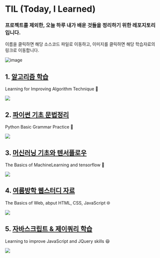 # TIL (Today, I Learned)


### 프로젝트를 제외한, 오늘 하루 내가 배운 것들을 정리하기 위한 레포지토리 입니다.

이름을 클릭하면 해당 소스코드 파일로 이동하고, 이미지를 클릭하면 해당 학습자료의 링크로 이동합니다.

![image](https://user-images.githubusercontent.com/38183241/43684044-8d47a9a8-98d3-11e8-95e4-dd5dba46a959.png)

## 1. [알고리즘 학습](https://github.com/gusdnd852/TIL/tree/master/Algorithm) 
Learning for Improving Algorithm Technique 💪

<a href="https://www.acmicpc.net">
<img src="https://user-images.githubusercontent.com/38183241/43683763-736ff3a6-98cd-11e8-8114-20636ac0f3a2.jpg"/></a>



## 2. [파이썬 기초 문법정리](https://github.com/gusdnd852/TIL/tree/master/PythonPractice) 
Python Basic Grammar Practice 🌌

<a href="https://www.youtube.com/watch?v=c2mpe9Xcp0I&list=PLGPF8gvWLYyrkF85itdBHaOLSVbtdzBww">
<img src="https://user-images.githubusercontent.com/38183241/43684134-6f2f5888-98d5-11e8-94d6-088a58a71595.png"/></a>



## 3. [머신러닝 기초와 텐서플로우](https://github.com/gusdnd852/TIL/tree/master/MachineLearning)
The Basics of MachineLearning and tensorflow 🤖 

<a href="https://www.youtube.com/watch?v=BS6O0zOGX4E&list=PLlMkM4tgfjnLSOjrEJN31gZATbcj_MpUm">
<img src="https://user-images.githubusercontent.com/38183241/43684145-83696050-98d5-11e8-8473-9b282f5a6b2c.png"/></a>


## 4. [여름방학 웹스터디 자료](https://github.com/gusdnd852/TIL/tree/master/WebStudy) 
The Basics of Web, abput HTML, CSS, JavaScript 🌐

<a href="https://user-images.githubusercontent.com/38183241/43683747-11002b0a-98cd-11e8-9f94-7ff719969164.jpg">
<img src="https://user-images.githubusercontent.com/38183241/43684147-934d95ea-98d5-11e8-8c98-4b9b979e3ea0.png"/></a>

## 5. [자바스크립트 & 제이쿼리 학습](https://github.com/gusdnd852/Today-I-Learned/tree/master/jqeury)
Learning to improve JavaScript and JQuery skills 😆

<a href="https://www.youtube.com/watch?v=jR2zWjCT2XI&list=PLG7te9eYUi7vnribGociCy0Z-yD9Q8hwT&index=1">
<img src="https://user-images.githubusercontent.com/38183241/45194626-c1b89600-b28e-11e8-8df8-76bc60afae21.jpg"/></a>
